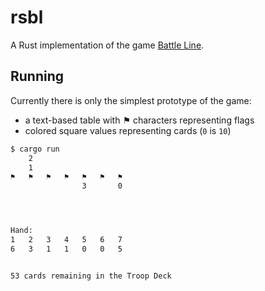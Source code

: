 # rsbl

A Rust implementation of the game [Battle Line][].

[battle line]: https://boardgamegeek.com/boardgame/760/battle-line

## Running

Currently there is only the simplest prototype of the game:

- a text-based table with ⚑ characters representing flags
- colored square values representing cards (`0` is `10`)

```sh
$ cargo run
    2
    1
⚑   ⚑   ⚑   ⚑   ⚑   ⚑   ⚑
                3       0




Hand:
1   2   3   4   5   6   7
6   3   1   1   0   0   5


53 cards remaining in the Troop Deck
```
